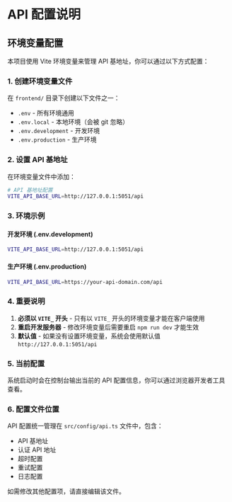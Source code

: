 # API 配置说明

## 环境变量配置

本项目使用 Vite 环境变量来管理 API 基地址，你可以通过以下方式配置：

### 1. 创建环境变量文件

在 `frontend/` 目录下创建以下文件之一：

- `.env` - 所有环境通用
- `.env.local` - 本地环境（会被 git 忽略）
- `.env.development` - 开发环境
- `.env.production` - 生产环境

### 2. 设置 API 基地址

在环境变量文件中添加：

```bash
# API 基地址配置
VITE_API_BASE_URL=http://127.0.0.1:5051/api
```

### 3. 环境示例

#### 开发环境 (.env.development)
```bash
VITE_API_BASE_URL=http://127.0.0.1:5051/api
```

#### 生产环境 (.env.production)
```bash
VITE_API_BASE_URL=https://your-api-domain.com/api
```

### 4. 重要说明

1. **必须以 `VITE_` 开头** - 只有以 `VITE_` 开头的环境变量才能在客户端使用
2. **重启开发服务器** - 修改环境变量后需要重启 `npm run dev` 才能生效
3. **默认值** - 如果没有设置环境变量，系统会使用默认值 `http://127.0.0.1:5051/api`

### 5. 当前配置

系统启动时会在控制台输出当前的 API 配置信息，你可以通过浏览器开发者工具查看。

### 6. 配置文件位置

API 配置统一管理在 `src/config/api.ts` 文件中，包含：

- API 基地址
- 认证 API 地址
- 超时配置
- 重试配置
- 日志配置

如需修改其他配置项，请直接编辑该文件。 